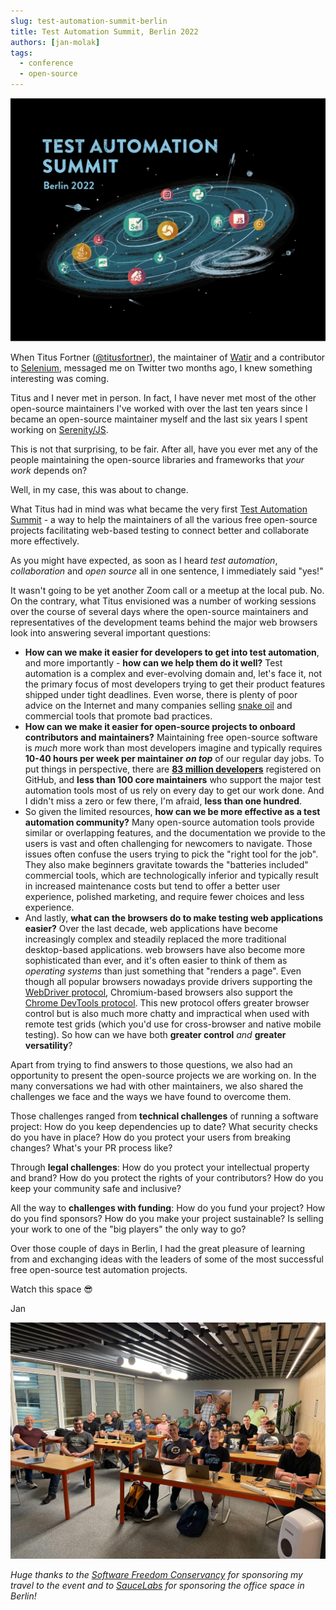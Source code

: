 ```yaml
---
slug: test-automation-summit-berlin
title: Test Automation Summit, Berlin 2022
authors: [jan-molak]
tags:
  - conference
  - open-source
---
```


![Test Automation Summit, Berlin 2022](./tas-berlin.png)

When Titus Fortner ([@titusfortner](https://twitter.com/titusfortner)), the maintainer of [Watir](https://www.selenium.dev/blog/2022/test-automation-summit/) and a contributor to [Selenium](https://www.selenium.dev/), messaged me on Twitter two months ago, I knew something interesting was coming.

Titus and I never met in person. In fact, I have never met most of the other open-source maintainers I've worked with over the last ten years since I became an open-source maintainer myself and the last six years I spent working on [Serenity/JS](https://serenity-js.org).

This is not that surprising, to be fair. After all, have you ever met any of the people maintaining the open-source libraries and frameworks that _your work_ depends on?

Well, in my case, this was about to change.

What Titus had in mind was what became the very first [Test Automation Summit](https://www.selenium.dev/blog/2022/test-automation-summit/) - a way to help the maintainers of all the various free open-source projects facilitating web-based testing to connect better and collaborate more effectively.

As you might have expected, as soon as I heard _test automation_, _collaboration_ and _open source_ all in one sentence, I immediately said "yes!" 

It wasn't going to be yet another Zoom call or a meetup at the local pub.
No. On the contrary, what Titus envisioned was a number of working sessions over the course of several days where the open-source maintainers and representatives of the development teams behind the major web browsers look into answering several important questions:
- **How can we make it easier for developers to get into test automation**, and more importantly - **how can we help them do it well?** Test automation is a complex and ever-evolving domain and, let's face it, not the primary focus of most developers trying to get their product features shipped under tight deadlines. Even worse, there is plenty of poor advice on the Internet and many companies selling [snake oil](https://en.wikipedia.org/wiki/Snake_oil) and commercial tools that promote bad practices.
- **How can we make it easier for open-source projects to onboard contributors and maintainers?** Maintaining free open-source software is _much_ more work than most developers imagine and typically requires **10-40 hours per week per maintainer** **_on top_** of our regular day jobs. To put things in perspective, there are [**83 million developers**](https://en.wikipedia.org/wiki/GitHub) registered on GitHub, and **less than 100 core maintainers** who support the major test automation tools most of us rely on every day to get our work done. And I didn't miss a zero or few there, I'm afraid, **less than one hundred**.
- So given the limited resources, **how can we be more effective as a test automation community?** Many open-source automation tools provide similar or overlapping features, and the documentation we provide to the users is vast and often challenging for newcomers to navigate. Those issues often confuse the users trying to pick the "right tool for the job". They also make beginners gravitate towards the "batteries included" commercial tools, which are technologically inferior and typically result in increased maintenance costs but tend to offer a better user experience, polished marketing, and require fewer choices and less experience.  
- And lastly, **what can the browsers do to make testing web applications easier?** Over the last decade, web applications have become increasingly complex and steadily replaced the more traditional desktop-based applications. web browsers have also become more sophisticated than ever, and it's often easier to think of them as _operating systems_ than just something that "renders a page". Even though all popular browsers nowadays provide drivers supporting the [WebDriver protocol](https://www.w3.org/TR/webdriver2/), Chromium-based browsers also support the [Chrome DevTools protocol](https://chromedevtools.github.io/devtools-protocol/). This new protocol offers greater browser control but is also much more chatty and impractical when used with remote test grids (which you'd use for cross-browser and native mobile testing). So how can we have both **greater control** _and_ **greater versatility**?

Apart from trying to find answers to those questions, we also had an opportunity to present the open-source projects we are working on. In the many conversations we had with other maintainers, we also shared the challenges we face and the ways we have found to overcome them.

Those challenges ranged from **technical challenges** of running a software project: How do you keep dependencies up to date? What security checks do you have in place? How do you protect your users from breaking changes? What's your PR process like? 

Through **legal challenges**: How do you protect your intellectual property and brand? How do you protect the rights of your contributors? How do you keep your community safe and inclusive? 

All the way to **challenges with funding**: How do you fund your project? How do you find sponsors? How do you make your project sustainable? Is selling your work to one of the "big players" the only way to go?

Over those couple of days in Berlin, I had the great pleasure of learning from and exchanging ideas with the leaders of some of the most successful free open-source test automation projects.

Watch this space 😎

Jan

![Test Automation Summit, Berlin 2022, Maintainers](./tas-berlin-maintainers.jpeg)

_Huge thanks to the [Software Freedom Conservancy](https://sfconservancy.org/) for sponsoring my travel to the event and to [SauceLabs](https://saucelabs.com/) for sponsoring the office space in Berlin!_
